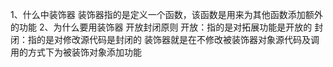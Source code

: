 1、什么中装饰器
    装饰器指的是定义一个函数，该函数是用来为其他函数添加额外的功能
2、为什么要用装饰器
    开放封闭原则 
    开放：指的是对拓展功能是开放的
    封闭：指的是对修改源代码是封闭的
    装饰器就是在不修改被装饰器对象源代码及调用的方式下为被装饰对象添加功能
